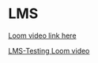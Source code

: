 # LMS

[Loom video link here](https://www.loom.com/share/776d81e8f0e143a7b54591635ad65af1?sid=93bb4a34-5e54-47f9-814e-dcc64c99052c)

[LMS-Testing Loom video](https://www.loom.com/share/a80da2e1fd5d494faa30d1a64fc95147?sid=2d203d73-c33a-4d1e-b1a2-5c33f94cfd4e)
